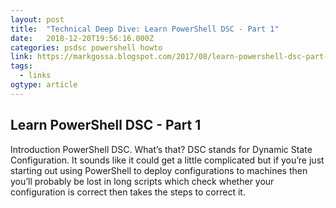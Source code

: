 ```yaml
---
layout: post 
title:  "Technical Deep Dive: Learn PowerShell DSC - Part 1" 
date:   2018-12-20T19:56:16.000Z 
categories: psdsc powershell howto
link: https://markgossa.blogspot.com/2017/08/learn-powershell-dsc-part-1.html 
tags:
  - links
ogtype: article 
---
```


## Learn PowerShell DSC - Part 1
Introduction
PowerShell DSC. What’s that? DSC stands for Dynamic State Configuration. It sounds like it could get a little complicated but if you’re just starting out using PowerShell to deploy configurations to machines then you’ll probably be lost in long scripts which check whether your configuration is correct then takes the steps to correct it.